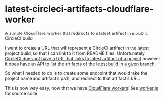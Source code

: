 # latest-circleci-artifacts-cloudflare-worker
A simple CloudFlare worker that redirects to a latest artifact in a public CircleCI build.

I want to create a URL that will represent a CircleCI artifact in the latest project build, so that I can link to it from README files. Unfortunately [CircleCI does not have a URL that links to latest artifact of a project](https://discuss.circleci.com/t/referencing-latest-build-artifacts/931) however it does have [an API to list the artifacts of the latest build in a given branch](https://circleci.com/docs/api/#artifacts-of-the-latest-build).

So what I needed to do is to create some endpoint that would take the project name and artifact’s path, and redirect to that artifact’s URL.

This is now very easy, now that we have [CloudFlare workers](https://workers.cloudflare.com/)! See [worker.js](worker.js) for source code.
